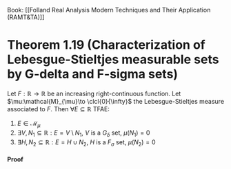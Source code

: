 Book: [[Folland Real Analysis Modern Techniques and Their Application (RAMT&TA)]]
# Theorem 1.19 (Characterization of Lebesgue-Stieltjes measurable sets by G-delta and F-sigma sets)
Let $F:\mathbb{R}\to \mathbb{R}$ be an increasing right-continuous function.
Let $\mu:\mathcal{M}_{\mu}\to \clcl{0}{\infty}$ the Lebesgue-Stieltjes measure associated to $F$.
Then $\forall E\subseteq \mathbb{R}$ TFAE:
1. $E\in \mathcal{M}_{\mu}$
2. $\exists V,N_{1}\subseteq \mathbb{R}:E=V\setminus N_{1}$, $V$ is a $G_{\delta}$ set, $\mu(N_{1})=0$
3. $\exists H,N_{2}\subseteq \mathbb{R}:E=H\cup N_{2}$, $H$ is a $F_{\sigma}$ set, $\mu(N_{2})=0$
#### Proof

